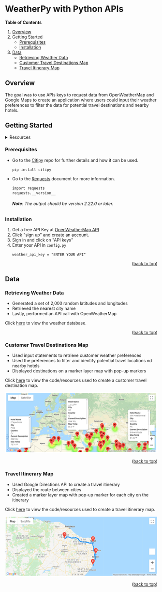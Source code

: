 # WeatherPy with Python APIs


**Table of Contents**
  <ol>
    <li>
      <a href="#overview">Overview</a>
    </li>
    <li>
      <a href="#getting-started">Getting Started</a>
      <ul>
        <li><a href="#prerequisites">Prerequisites</a></li>
        <li><a href="#installation">Installation</a></li>
      </ul>
    </li>
    <li>
      <a href="#data">Data</a>
      <ul>
        <li><a href="#retrieving-weather-data">Retrieving Weather Data</a></li>
        <li><a href="#customer-travel-destinations-map">Customer Travel Destinations Map</a></li>
        <li><a href="#travel-itinerary-map">Travel Itinerary Map</a></li>
      </ul>
    </li>
  </ol>


## Overview 
The goal was to use APIs keys to request data from OpenWeatherMap and Google Maps to create an application where users could input their weather preferences to filter the data for potential travel destinations and nearby hotels. 

## Getting Started
<details>
<summary>Resources</summary>
  
* Data Sources: 
    * [weatherpy_database.csv](https://github.com/junepwk/World-Weather-Analysis/blob/main/weather_database/weatherpy_database.csv)
    * [weatherpy_vacation.csv](https://github.com/junepwk/World-Weather-Analysis/blob/main/vacation_search/weatherpy_vacation.csv)
* Softwares: 
    * Jupyter Notebook 6.3.0
    * Python 3.7.10
- Libraries: 
    - Pandas
    - Numpy
    - Matplotlib
    - Datetime
    - [CitiPy](https://github.com/wingchen/citipy)
    - [Requests](https://requests.kennethreitz.org/en/master/)
- Tools:
    - [OpenWeatherMap API](https://openweathermap.org/api)
    - [Gmap API](https://mapsplatform.google.com/)
</details>

### Prerequisites
* Go to the [Citipy](https://github.com/wingchen/citipy) repo for further details and how it can be used. 
  ```
  pip install citipy
  ```
* Go to the [Requests](https://requests.kennethreitz.org/en/master/) document for more information.
  ```
  import requests
  requests.__version__
  ```
   ###### **Note**: The output should be version 2.22.0 or later.


### Installation 
1. Get a free API Key at [OpenWeatherMap API](https://openweathermap.org/api)
2. Click "sign up" and create an account.
3. Sign in and click on "API keys"
4. Enter your API in ```config.py```
   ```
   weather_api_key = "ENTER YOUR API"
   ```


<p align="right">(<a href="#top">back to top</a>)</p>

## Data

### Retrieving Weather Data
- Generated a set of 2,000 random latitudes and longitudes
- Retrieved the nearest city name
- Lastly, performed an API call with OpenWeatherMap

Click [here](https://github.com/junepwk/world-weather-analysis/tree/main/weather_database) to view the weather database.


<p align="right">(<a href="#top">back to top</a>)</p>

### Customer Travel Destinations Map
- Used input statements to retrieve customer weather preferences
- Used the preferences to filter and identify potential travel locations nd nearby hotels
- Displayed destinations on a marker layer map with pop-up markers

Click [here](https://github.com/junepwk/world-weather-analysis/tree/main/vacation_search) to view the code/resources used to create a customer travel destination map.

![weatherpy_vacation_map](https://github.com/junepwk/world-weather-analysis/blob/main/vacation_search/weatherpy_vacation_map.png)


<p align="right">(<a href="#top">back to top</a>)</p>

### Travel Itinerary Map
- Used Google Directions API to create a travel itinerary
- Displayed the route between cities 
- Created a marker layer map with pop-up marker for each city on the itinerary

Click [here](https://github.com/junepwk/world-weather-analysis/tree/main/vacation_itinerary) to view the code/resources used to create a travel itinerary map.

![weatherpy_travel_map](https://github.com/junepwk/world-weather-analysis/blob/main/vacation_itinerary/weatherpy_travel_map.png)


<p align="right">(<a href="#top">back to top</a>)</p>

